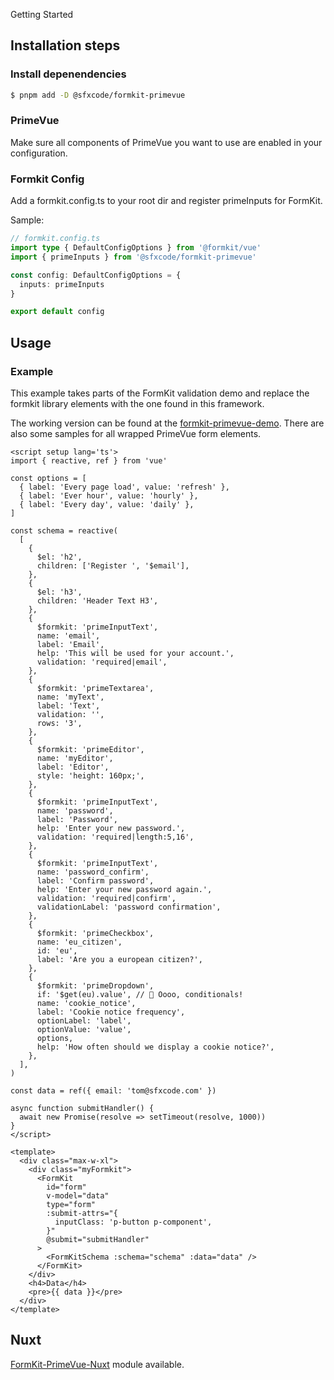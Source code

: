 Getting Started

## Installation steps

### Install depenendencies

```sh
$ pnpm add -D @sfxcode/formkit-primevue
```

### PrimeVue

Make sure all components of PrimeVue you want to use are enabled in your configuration.

### Formkit Config

Add a formkit.config.ts to your root dir and register primeInputs for FormKit.

Sample:

```ts
// formkit.config.ts
import type { DefaultConfigOptions } from '@formkit/vue'
import { primeInputs } from '@sfxcode/formkit-primevue'

const config: DefaultConfigOptions = {
  inputs: primeInputs
}

export default config
```

## Usage

### Example

This example takes parts of the FormKit validation demo and replace the formkit library elements with the one found in this framework.

The working version can be found at the [formkit-primevue-demo](https://formkit-primevue.netlify.app/). There are also some samples for all wrapped PrimeVue form elements.

```vue
<script setup lang='ts'>
import { reactive, ref } from 'vue'

const options = [
  { label: 'Every page load', value: 'refresh' },
  { label: 'Ever hour', value: 'hourly' },
  { label: 'Every day', value: 'daily' },
]

const schema = reactive(
  [
    {
      $el: 'h2',
      children: ['Register ', '$email'],
    },
    {
      $el: 'h3',
      children: 'Header Text H3',
    },
    {
      $formkit: 'primeInputText',
      name: 'email',
      label: 'Email',
      help: 'This will be used for your account.',
      validation: 'required|email',
    },
    {
      $formkit: 'primeTextarea',
      name: 'myText',
      label: 'Text',
      validation: '',
      rows: '3',
    },
    {
      $formkit: 'primeEditor',
      name: 'myEditor',
      label: 'Editor',
      style: 'height: 160px;',
    },
    {
      $formkit: 'primeInputText',
      name: 'password',
      label: 'Password',
      help: 'Enter your new password.',
      validation: 'required|length:5,16',
    },
    {
      $formkit: 'primeInputText',
      name: 'password_confirm',
      label: 'Confirm password',
      help: 'Enter your new password again.',
      validation: 'required|confirm',
      validationLabel: 'password confirmation',
    },
    {
      $formkit: 'primeCheckbox',
      name: 'eu_citizen',
      id: 'eu',
      label: 'Are you a european citizen?',
    },
    {
      $formkit: 'primeDropdown',
      if: '$get(eu).value', // 👀 Oooo, conditionals!
      name: 'cookie_notice',
      label: 'Cookie notice frequency',
      optionLabel: 'label',
      optionValue: 'value',
      options,
      help: 'How often should we display a cookie notice?',
    },
  ],
)

const data = ref({ email: 'tom@sfxcode.com' })

async function submitHandler() {
  await new Promise(resolve => setTimeout(resolve, 1000))
}
</script>

<template>
  <div class="max-w-xl">
    <div class="myFormkit">
      <FormKit
        id="form"
        v-model="data"
        type="form"
        :submit-attrs="{
          inputClass: 'p-button p-component',
        }"
        @submit="submitHandler"
      >
        <FormKitSchema :schema="schema" :data="data" />
      </FormKit>
    </div>
    <h4>Data</h4>
    <pre>{{ data }}</pre>
  </div>
</template>
```

## Nuxt

[FormKit-PrimeVue-Nuxt](https://github.com/sfxcode/formkit-primevue-nuxt) module available.
